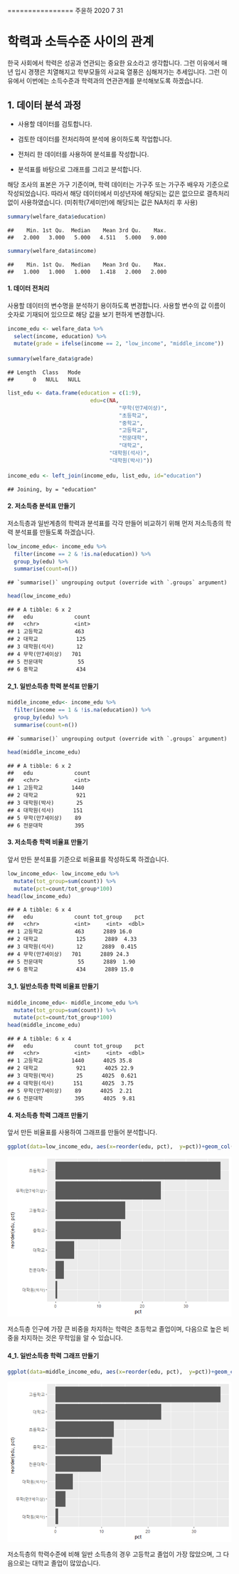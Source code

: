 ================
주윤하
2020 7 31

# 학력과 소득수준 사이의 관계

한국 사회에서 학력은 성공과 연관되는 중요한 요소라고 생각합니다. 그런 이유에서 매년 입시 경쟁은 치열해지고 학부모들의 사교육
열풍은 심해져가는 추세입니다. 그런 이유에서 이번에는 소득수준과 학력과의 연관관계를 분석해보도록 하겠습니다.

## 1\. 데이터 분석 과정

  - 사용할 데이터를 검토합니다.

  - 검토한 데이터를 전처리하여 분석에 용이하도록 작업합니다.

  - 전처리 한 데이터를 사용하여 분석표를 작성합니다.

  - 분석표를 바탕으로 그래프를 그리고 분석합니다.

해당 조사의 표본은 가구 기준이며, 학력 데이터는 가구주 또는 가구주 배우자 기준으로 작성되었습니다. 따라서 해당 데이터에서
미성년자에 해당되는 값은 없으므로 결측처리 없이 사용하였습니다. (미취학(7세미만)에 해당되는 값은 NA처리 후 사용)

``` r
summary(welfare_data$education) 
```

    ##    Min. 1st Qu.  Median    Mean 3rd Qu.    Max. 
    ##   2.000   3.000   5.000   4.511   5.000   9.000

``` r
summary(welfare_data$income)
```

    ##    Min. 1st Qu.  Median    Mean 3rd Qu.    Max. 
    ##   1.000   1.000   1.000   1.418   2.000   2.000

#### 1\. 데이터 전처리

사용할 데이터의 변수명을 분석하기 용이하도록 변경합니다. 사용할 변수의 값 이름이 숫자로 기재되어 있으므로 해당 값을 보기 편하게
변경합니다.

``` r
income_edu <- welfare_data %>% 
  select(income, education) %>% 
  mutate(grade = ifelse(income == 2, "low_income", "middle_income"))

summary(welfare_data$grade)
```

    ## Length  Class   Mode 
    ##      0   NULL   NULL

``` r
list_edu <- data.frame(education = c(1:9),
                          edu=c(NA,
                                   "무학(만7세이상)",
                                   "초등학교",
                                   "중학교",
                                   "고등학교",
                                   "전문대학",
                                   "대학교",
                                "대학원(석사)",
                                "대학원(박사)"))

income_edu <- left_join(income_edu, list_edu, id="education") 
```

    ## Joining, by = "education"

#### 2\. 저소득층 분석표 만들기

저소득층과 일반계층의 학력과 분석표를 각각 만들어 비교하기 위해 먼저 저소득층의 학력 분석표를 만들도록 하겠습니다.

``` r
low_income_edu<- income_edu %>% 
  filter(income == 2 & !is.na(education)) %>% 
  group_by(edu) %>% 
  summarise(count=n())
```

    ## `summarise()` ungrouping output (override with `.groups` argument)

``` r
head(low_income_edu)
```

    ## # A tibble: 6 x 2
    ##   edu             count
    ##   <chr>           <int>
    ## 1 고등학교          463
    ## 2 대학교            125
    ## 3 대학원(석사)       12
    ## 4 무학(만7세이상)   701
    ## 5 전문대학           55
    ## 6 중학교            434

#### 2\_1. 일반소득층 학력 분석표 만들기

``` r
middle_income_edu<- income_edu %>% 
  filter(income == 1 & !is.na(education)) %>% 
  group_by(edu) %>% 
  summarise(count=n())
```

    ## `summarise()` ungrouping output (override with `.groups` argument)

``` r
head(middle_income_edu)
```

    ## # A tibble: 6 x 2
    ##   edu             count
    ##   <chr>           <int>
    ## 1 고등학교         1440
    ## 2 대학교            921
    ## 3 대학원(박사)       25
    ## 4 대학원(석사)      151
    ## 5 무학(만7세이상)    89
    ## 6 전문대학          395

#### 3\. 저소득층 학력 비율표 만들기

앞서 만든 분석표를 기준으로 비율표를 작성하도록 하겠습니다.

``` r
low_income_edu<- low_income_edu %>% 
  mutate(tot_group=sum(count)) %>% 
  mutate(pct=count/tot_group*100)
head(low_income_edu)
```

    ## # A tibble: 6 x 4
    ##   edu             count tot_group    pct
    ##   <chr>           <int>     <int>  <dbl>
    ## 1 고등학교          463      2889 16.0  
    ## 2 대학교            125      2889  4.33 
    ## 3 대학원(석사)       12      2889  0.415
    ## 4 무학(만7세이상)   701      2889 24.3  
    ## 5 전문대학           55      2889  1.90 
    ## 6 중학교            434      2889 15.0

#### 3\_1. 일반소득층 학력 비율표 만들기

``` r
middle_income_edu<- middle_income_edu %>% 
  mutate(tot_group=sum(count)) %>% 
  mutate(pct=count/tot_group*100)
head(middle_income_edu)
```

    ## # A tibble: 6 x 4
    ##   edu             count tot_group    pct
    ##   <chr>           <int>     <int>  <dbl>
    ## 1 고등학교         1440      4025 35.8  
    ## 2 대학교            921      4025 22.9  
    ## 3 대학원(박사)       25      4025  0.621
    ## 4 대학원(석사)      151      4025  3.75 
    ## 5 무학(만7세이상)    89      4025  2.21 
    ## 6 전문대학          395      4025  9.81

#### 4\. 저소득층 학력 그래프 만들기

앞서 만든 비율표를 사용하여 그래프를 만들어 분석합니다.

``` r
ggplot(data=low_income_edu, aes(x=reorder(edu, pct),  y=pct))+geom_col()+coord_flip()
```

![](소득과-학력과의-관계분석_files/figure-gfm/unnamed-chunk-8-1.png)<!-- -->

저소득층 인구에 가장 큰 비중을 차지하는 학력은 초등학교 졸업이며, 다음으로 높은 비중을 차지하는 것은 무학임을 알 수 있습니다.

#### 4\_1. 일반소득층 학력 그래프 만들기

``` r
ggplot(data=middle_income_edu, aes(x=reorder(edu, pct),  y=pct))+geom_col()+coord_flip()
```

![](소득과-학력과의-관계분석_files/figure-gfm/unnamed-chunk-9-1.png)<!-- -->

저소득층의 학력수준에 비해 일반 소득층의 경우 고등학교 졸업이 가장 많았으며, 그 다음으로는 대학교 졸업이 많았습니다.
